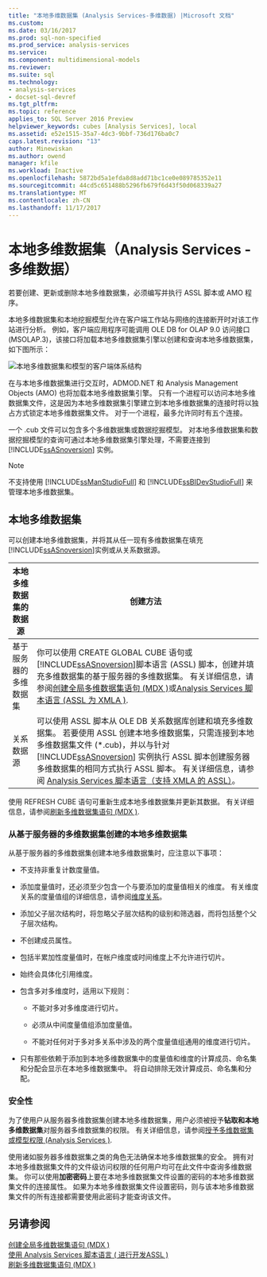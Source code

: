 ```yaml
---
title: "本地多维数据集 (Analysis Services-多维数据) |Microsoft 文档"
ms.custom: 
ms.date: 03/16/2017
ms.prod: sql-non-specified
ms.prod_service: analysis-services
ms.service: 
ms.component: multidimensional-models
ms.reviewer: 
ms.suite: sql
ms.technology:
- analysis-services
- docset-sql-devref
ms.tgt_pltfrm: 
ms.topic: reference
applies_to: SQL Server 2016 Preview
helpviewer_keywords: cubes [Analysis Services], local
ms.assetid: e52e1515-35a7-4dc3-9bbf-736d176ba0c7
caps.latest.revision: "13"
author: Minewiskan
ms.author: owend
manager: kfile
ms.workload: Inactive
ms.openlocfilehash: 5872bd5a1efda8d8add71bc1ce0e089785352e11
ms.sourcegitcommit: 44cd5c651488b5296fb679f6d43f50d068339a27
ms.translationtype: MT
ms.contentlocale: zh-CN
ms.lasthandoff: 11/17/2017
---
```

# <a name="local-cubes-analysis-services---multidimensional-data"></a>本地多维数据集（Analysis Services - 多维数据）
  若要创建、更新或删除本地多维数据集，必须编写并执行 ASSL 脚本或 AMO 程序。  
  
 本地多维数据集和本地挖掘模型允许在客户端工作站与网络的连接断开时对该工作站进行分析。 例如，客户端应用程序可能调用 OLE DB for OLAP 9.0 访问接口 (MSOLAP.3)，该接口将加载本地多维数据集引擎以创建和查询本地多维数据集，如下图所示：  
  
 ![本地多维数据集和模型的客户端体系结构](../../../analysis-services/multidimensional-models/olap-physical/media/as-localcubearch9.gif "本地多维数据集和模型的客户端体系结构")  
  
 在与本地多维数据集进行交互时，ADMOD.NET 和 Analysis Management Objects (AMO) 也将加载本地多维数据集引擎。 只有一个进程可以访问本地多维数据集文件，这是因为本地多维数据集引擎建立到本地多维数据集的连接时将以独占方式锁定本地多维数据集文件。 对于一个进程，最多允许同时有五个连接。  
  
 一个 .cub 文件可以包含多个多维数据集或数据挖掘模型。 对本地多维数据集和数据挖掘模型的查询可通过本地多维数据集引擎处理，不需要连接到 [!INCLUDE[ssASnoversion](../../../includes/ssasnoversion-md.md)] 实例。  
  
> [!NOTE]  
>  不支持使用 [!INCLUDE[ssManStudioFull](../../../includes/ssmanstudiofull-md.md)] 和 [!INCLUDE[ssBIDevStudioFull](../../../includes/ssbidevstudiofull-md.md)] 来管理本地多维数据集。  
  
## <a name="local-cubes"></a>本地多维数据集  
 可以创建本地多维数据集，并将其从任一现有多维数据集在填充[!INCLUDE[ssASnoversion](../../../includes/ssasnoversion-md.md)]实例或从关系数据源。  
  
|本地多维数据集的数据源|创建方法|  
|------------------------------------|---------------------|  
|基于服务器的多维数据集|你可以使用 CREATE GLOBAL CUBE 语句或[!INCLUDE[ssASnoversion](../../../includes/ssasnoversion-md.md)]脚本语言 (ASSL) 脚本，创建并填充多维数据集的基于服务器的多维数据集。 有关详细信息，请参阅[创建全局多维数据集语句 &#40;MDX &#41;](../../../mdx/mdx-data-definition-create-global-cube.md)或[Analysis Services 脚本语言 &#40;ASSL 为 XMLA &#41;](../../../analysis-services/scripting/analysis-services-scripting-language-assl-for-xmla.md).|  
|关系数据源|可以使用 ASSL 脚本从 OLE DB 关系数据库创建和填充多维数据集。 若要使用 ASSL 创建本地多维数据集，只需连接到本地多维数据集文件 (*.cub)，并以与针对 [!INCLUDE[ssASnoversion](../../../includes/ssasnoversion-md.md)] 实例执行 ASSL 脚本创建服务器多维数据集的相同方式执行 ASSL 脚本。 有关详细信息，请参阅 [Analysis Services 脚本语言（支持 XMLA 的 ASSL）](../../../analysis-services/scripting/analysis-services-scripting-language-assl-for-xmla.md)。|  
  
 使用 REFRESH CUBE 语句可重新生成本地多维数据集并更新其数据。 有关详细信息，请参阅[刷新多维数据集语句 &#40;MDX &#41;](../../../mdx/mdx-data-definition-refresh-cube.md).  
  
### <a name="local-cubes-created-from-server-based-cubes"></a>从基于服务器的多维数据集创建的本地多维数据集  
 从基于服务器的多维数据集创建本地多维数据集时，应注意以下事项：  
  
-   不支持非重复计数度量值。  
  
-   添加度量值时，还必须至少包含一个与要添加的度量值相关的维度。 有关维度关系的度量值组的详细信息，请参阅[维度关系](../../../analysis-services/multidimensional-models-olap-logical-cube-objects/dimension-relationships.md)。  
  
-   添加父子层次结构时，将忽略父子层次结构的级别和筛选器，而将包括整个父子层次结构。  
  
-   不创建成员属性。  
  
-   包括半累加性度量值时，在帐户维度或时间维度上不允许进行切片。  
  
-   始终会具体化引用维度。  
  
-   包含多对多维度时，适用以下规则：  
  
    -   不能对多对多维度进行切片。  
  
    -   必须从中间度量值组添加度量值。  
  
    -   不能对任何对于多对多关系中涉及的两个度量值组通用的维度进行切片。  
  
-   只有那些依赖于添加到本地多维数据集中的度量值和维度的计算成员、命名集和分配会显示在本地多维数据集中。 将自动排除无效计算成员、命名集和分配。  
  
### <a name="security"></a>安全性  
 为了使用户从服务器多维数据集创建本地多维数据集，用户必须被授予**钻取和本地多维数据集**对服务器多维数据集的权限。 有关详细信息，请参阅[授予多维数据集或模型权限 &#40;Analysis Services &#41;](../../../analysis-services/multidimensional-models/grant-cube-or-model-permissions-analysis-services.md).  
  
 使用诸如服务器多维数据集之类的角色无法确保本地多维数据集的安全。 拥有对本地多维数据集文件的文件级访问权限的任何用户均可在此文件中查询多维数据集。 你可以使用**加密密码**上要在本地多维数据集文件设置的密码的本地多维数据集文件的连接属性。 如果为本地多维数据集文件设置密码，则与该本地多维数据集文件的所有连接都需要使用此密码才能查询该文件。  
  
## <a name="see-also"></a>另请参阅  
 [创建全局多维数据集语句 &#40;MDX &#41;](../../../mdx/mdx-data-definition-create-global-cube.md)   
 [使用 Analysis Services 脚本语言 &#40; 进行开发ASSL &#41;](../../../analysis-services/multidimensional-models/scripting-language-assl/developing-with-analysis-services-scripting-language-assl.md)   
 [刷新多维数据集语句 &#40;MDX &#41;](../../../mdx/mdx-data-definition-refresh-cube.md)  
  
  
